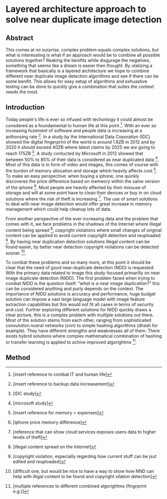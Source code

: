 # Layered architecture approach to solve near duplicate image detection 

## Abstract
This comes at no surprise, complex problem equals complex solutions, but what is interessting is what if an approach would be to combine all possible solutions together? Reaking the benifits while disgurage the negatives, something that seems like a dream is easier then thought. By utalizing a framework that basically is a layered architecture we hope to combine different near duplicate image detection algorithms and see if there can be some benifit. This allows for easy setup of algorithms and exhuastive testing can be done to quickly give a combination that suites the context needs the most. 

## Introduction 

Today people's life is ever so infused with techonlogy it could almost be consdered as a foundamental to human life at this point [^1]. With an ever so increasing fuzement of software and people data is increasing at a asthonsing rate [^2]. In a study by the International Data Coporation (IDC) showed the digital fingerprint of the world is around 1.8ZB in 2012 and by 2020 it should exceed 40ZB where latest claims by 2025 we are going to reach 175ZB [^3]. A study contucted by Microsoft in 2012 showed that between 50% to 85% of their data is considered as near duplicated data [^4].
Most of this data is in form of video and images, this comes of course with the burdon of memory allocation and storage which heavily affects cost [^5]. To make an easy perspective: when buying a iphone, one quickly discoveres the price difference based on memeory within the same version of the iphone [^6]. Most people are heavily affected by their missuse of storage and will at some point have to clean their devices or buy in on cloud solutions where the risk of theft is increasing [^7]. The use of smart solutions to deal with near image detection would offer great increase in memory management which could help cleanup lots of data.

From another perspective of the ever increasing data and the problem that comes with it, we face problems in the shadows of the Internet where illegal content being spread [^8], copyright violations where small changes of original content can be applied to avoid current copyright detection and reuploaded [^9]. By having near duplication detection solutions illegal content can be found easier, by better near detection copyright violations can be detected sooner [^10]. 

To combat these problems and so many more, at this point it should be clear that the need of good near-duplicate detection (NDD) is requested. With the primary data related to image this study focused primarilly on near image duplicate detection (NIDD). The first problem faced when trying to combat NIDD is the question itself: *"what is a near image duplication?"* this can be considered anything and purly depends on the context. The importance of NIDD solutions is accuracy and performance, huge budget solution can impose a vast large language model with image feature extraction capabilities but this would not fit all cases in terms of security and cost. Further exploring different solutions for NIDD quickly draws a clear picture, this is a complex problem with multiple solutions out there. Most of the solution stems from each other, ranging from sophisticated convulution nueral networks (cnn) to simple hashing algorithms (dhash for example). They have different strengths and weaknesses all of them. There exists hybrid solutions where complex mathematical combination of hashing or transfer learning is applied to achive improved algorightms [^11]. 

## Method



[^1]: [insert reference to combat IT and human life]
[^2]: [insert reference to backup data increasement]
[^3]: [IDC study]
[^4]: [microsoft study]
[^5]: [insert reference for memory = expenses]
[^6]: [iphone price memory difference]
[^7]: [reference that can show cloud services exposes users data to higher levels of theft]
[^8]: [illegal content spread on the Internet]
[^9]: [copyright violation, especially regarding how current stuff can be jsut edited and reuploaded]
[^10]: [difficult one, but would be nice to have a way to show how NND can help with illigal content to be found and copyright vilation detection]
[^11]: [multiple references to different combined algorightms (fingrprint e.g.)]
